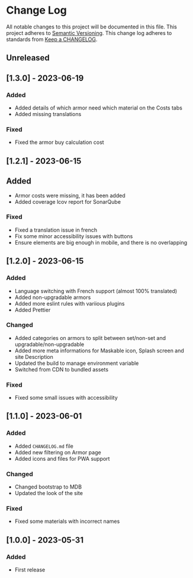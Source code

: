 # Change Log

All notable changes to this project will be documented in this file.
This project adheres to [Semantic Versioning](https://semver.org/).
This change log adheres to standards from [Keep a CHANGELOG](https://keepachangelog.com).

## Unreleased

## [1.3.0] - 2023-06-19

### Added

- Added details of which armor need which material on the Costs tabs
- Added missing translations

### Fixed

- Fixed the armor buy calculation cost

## [1.2.1] - 2023-06-15

## Added

- Armor costs were missing, it has been added
- Added coverage lcov report for SonarQube

### Fixed

- Fixed a translation issue in french
- Fix some minor accessibility issues with buttons
- Ensure elements are big enough in mobile, and there is no overlapping

## [1.2.0] - 2023-06-15

### Added

- Language switching with French support (almost 100% translated)
- Added non-upgradable armors
- Added more eslint rules with variious plugins
- Added Prettier

### Changed

- Added categories on armors to split between set/non-set and upgradable/non-upgradable
- Added more meta informations for Maskable icon, Splash screen and site Description
- Updated the build to manage environment variable
- Switched from CDN to bundled assets

### Fixed

- Fixed some small issues with accessibility

## [1.1.0] - 2023-06-01

### Added

- Added `CHANGELOG.md` file
- Added new filtering on Armor page
- Added icons and files for PWA support

### Changed

- Changed bootstrap to MDB
- Updated the look of the site

### Fixed

- Fixed some materials with incorrect names

## [1.0.0] - 2023-05-31

### Added

- First release

